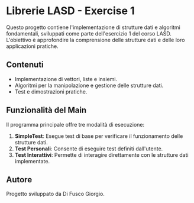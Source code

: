 # Librerie LASD - Exercise 1

Questo progetto contiene l'implementazione di strutture dati e algoritmi fondamentali, sviluppati come parte dell'esercizio 1 del corso LASD. L'obiettivo è approfondire la comprensione delle strutture dati e delle loro applicazioni pratiche.

## Contenuti

- Implementazione di vettori, liste e insiemi.
- Algoritmi per la manipolazione e gestione delle strutture dati.
- Test e dimostrazioni pratiche.

## Funzionalità del Main

Il programma principale offre tre modalità di esecuzione:
1. **SimpleTest**: Esegue test di base per verificare il funzionamento delle strutture dati.
2. **Test Personali**: Consente di eseguire test definiti dall'utente.
3. **Test Interattivi**: Permette di interagire direttamente con le strutture dati implementate.

## Autore

Progetto sviluppato da Di Fusco Giorgio.

